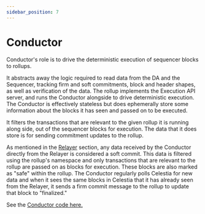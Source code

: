 ```yaml
---
sidebar_position: 7
---
```


# Conductor

<!--@include: ./../../components/_deployment-instructions-redirect.md-->

<DeploymentsRedirect />

Conductor's role is to drive the deterministic execution of sequencer blocks to
rollups.

It abstracts away the logic required to read data from the DA and the
Sequencer, tracking firm and soft commitments, block and header shapes, as well
as verification of the data. The rollup implements the Execution API server, and
runs the Conductor alongside to drive deterministic execution. The Conductor is
effectively stateless but does ephemerally store some information about the
blocks it has seen and passed on to be executed.

It filters the transactions that are relevant to the given rollup it is running
along side, out of the sequencer blocks for execution. The data that it does store is
for sending commitment updates to the rollup.

As mentioned in the
[Relayer](/docs/overview/architecture/6-relayer.mdx) section, any data
received by the Conductor directly from the Relayer is considered a soft commit.
This data is filtered using the rollup's namespace and only transactions that
are relevant to the rollup are passed on as blocks for execution. These blocks
are also marked as "safe" within the rollup. The Conductor regularly polls Celestia for new data
and when it sees the same blocks in Celestia that it has already seen from the
Relayer, it sends a firm commit message to the rollup to update that block to
"finalized."

See the [Conductor code
here.](https://github.com/astriaorg/astria/tree/main/crates/astria-conductor)
